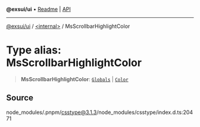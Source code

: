 **@exsui/ui** • [Readme](../../README.md) \| [API](../../globals.md)

***

[@exsui/ui](../../README.md) / [\<internal\>](../README.md) / MsScrollbarHighlightColor

# Type alias: MsScrollbarHighlightColor

> **MsScrollbarHighlightColor**: [`Globals`](Globals.md) \| [`Color`](Color-1.md)

## Source

node\_modules/.pnpm/csstype@3.1.3/node\_modules/csstype/index.d.ts:20471

